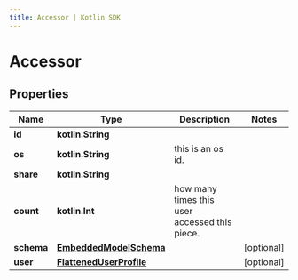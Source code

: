 ```yaml
---
title: Accessor | Kotlin SDK
---
```



# Accessor

## Properties
Name | Type | Description | Notes
------------ | ------------- | ------------- | -------------
**id** | **kotlin.String** |  | 
**os** | **kotlin.String** | this is an os id. | 
**share** | **kotlin.String** |  | 
**count** | **kotlin.Int** | how many times this user accessed this piece. | 
**schema** | [**EmbeddedModelSchema**](EmbeddedModelSchema) |  |  [optional]
**user** | [**FlattenedUserProfile**](FlattenedUserProfile) |  |  [optional]



